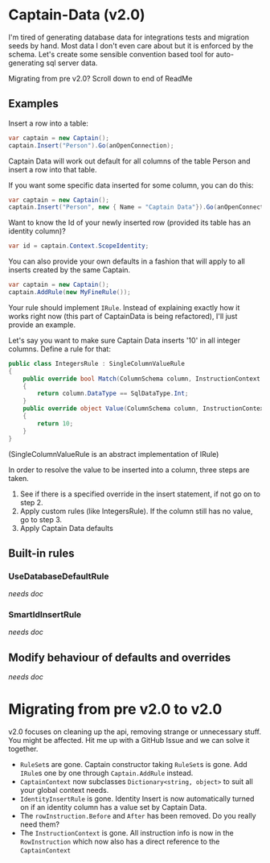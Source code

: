 # Captain-Data (v2.0)
I'm tired of generating database data for integrations tests and migration seeds by hand. Most data I don't even care about but it is enforced by the schema. Let's create some sensible convention based tool for auto-generating sql server data.

Migrating from pre v2.0? Scroll down to end of ReadMe

## Examples

Insert a row into a table:

```csharp
var captain = new Captain();
captain.Insert("Person").Go(anOpenConnection);
```

Captain Data will work out default for all columns of the table Person and insert a row into that table.

If you want some specific data inserted for some column, you can do this:

```csharp
var captain = new Captain();
captain.Insert("Person", new { Name = "Captain Data"}).Go(anOpenConnection);
```

Want to know the Id of your newly inserted row (provided its table has an identity column)?

```csharp
var id = captain.Context.ScopeIdentity;
```

You can also provide your own defaults in a fashion that will apply to all inserts created by the same Captain.

```csharp
var captain = new Captain();
captain.AddRule(new MyFineRule());
```

Your rule should implement `IRule`. Instead of explaining exactly how it works right now (this part of CaptainData is being refactored), I'll just provide an example.  

Let's say you want to make sure Captain Data inserts '10' in all integer columns. Define a rule for that:

```csharp
public class IntegersRule : SingleColumnValueRule
{
	public override bool Match(ColumnSchema column, InstructionContext instructionContext)
	{
		return column.DataType == SqlDataType.Int;
	}
	public override object Value(ColumnSchema column, InstructionContext instructionContext)
	{
		return 10;
	}
} 
```

(SingleColumnValueRule is an abstract implementation of IRule)

In order to resolve the value to be inserted into a column, three steps are taken.  
1. See if there is a specified override in the insert statement, if not go on to step 2.  
2. Apply custom rules (like IntegersRule). If the column still has no value, go to step 3.  
3. Apply Captain Data defaults  

## Built-in rules

### UseDatabaseDefaultRule
*needs doc*

### SmartIdInsertRule
*needs doc*

## Modify behaviour of defaults and overrides
*needs doc*

# Migrating from pre v2.0 to v2.0

v2.0 focuses on cleaning up the api, removing strange or unnecessary stuff. You might be affected. Hit me up with a GitHub Issue and we can solve it together.
* `RuleSet`s are gone. Captain constructor taking `RuleSet`s is gone. Add `IRule`s one by one through `Captain.AddRule` instead.
* `CaptainContext` now subclasses `Dictionary<string, object>` to suit all your global context needs.
* `IdentityInsertRule` is gone. Identity Insert is now automatically turned on if an identity column has a value set by Captain Data.
* The `rowInstruction.Before` and `After` has been removed. Do you really need them? 
* The `InstructionContext` is gone. All instruction info is now in the `RowInstruction` which now also has a direct reference to the `CaptainContext`
